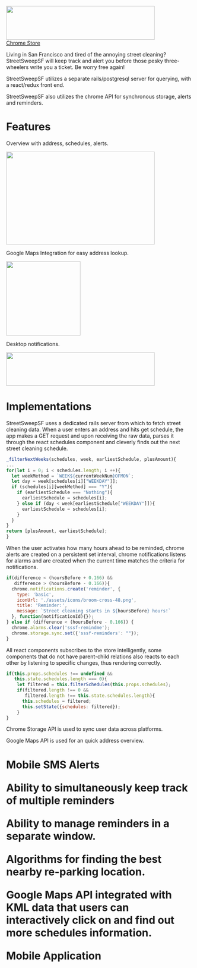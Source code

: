<img
src='http://res.cloudinary.com/cloudlicious/image/upload/v1476984208/sssfheader_keyvrh.png'
width='400'
height='91'/>
<br/>
<a href='https://chrome.google.com/webstore/detail/streetsweepsf/amepcflliholagifophjfhcffnfifbeh'>Chrome Store</a>
<p>Living in San Francisco and tired of the annoying street cleaning? StreetSweepSF will keep track and alert you before those pesky three-wheelers write you a ticket. Be worry free again!</p>
<p>StreetSweepSF utilizes a separate rails/postgresql server for querying, with a react/redux front end.</p>
<p>StreetSweepSF also utilizes the chrome API for synchronous storage, alerts and reminders.</p>

<h1>Features</h1>
<p>Overview with address, schedules, alerts.</p>
<img src='http://res.cloudinary.com/cloudlicious/image/upload/v1476986356/sssf1_yemfva.png'
     width='400'
     height='250'/>
<p>Google Maps Integration for easy address lookup.</p>
<img src='http://res.cloudinary.com/cloudlicious/image/upload/v1476986965/sssf2-cropped_vdxvhy.png'
     width='200'
     height='200'/>
<p>Desktop notifications.</p>
<img src='http://res.cloudinary.com/cloudlicious/image/upload/v1476986584/sssf3-cropped_vguzt2.png'
     width='400'
     height='90'/>

<h1>Implementations</h1>
<p>StreetSweepSF uses a dedicated rails server from which to fetch street cleaning data. When a user enters an address and hits get schedule, the app makes a GET request and upon receiving the raw data, parses it through the react schedules component and cleverly finds out the next street cleaning schedule.</p>

```javascript
_filterNextWeeks(schedules, week, earliestSchedule, plusAmount){
...
for(let i = 0; i < schedules.length; i ++){
  let weekMethod = `WEEK${currentWeekNum}OFMON`;
  let day = week[schedules[i]["WEEKDAY"]];
  if (schedules[i][weekMethod] === "Y"){
    if (earliestSchedule === "Nothing"){
      earliestSchedule = schedules[i];
    } else if (day < week[earliestSchedule["WEEKDAY"]]){
      earliestSchedule = schedules[i];
    }
  }
}
return [plusAmount, earliestSchedule];
}
```

<p>When the user activates how many hours ahead to be reminded, chrome alerts are created on a persistent set interval, chrome notifications listens for alarms and are created when the current time matches the criteria for notifications.</p>

```javascript
if(difference < (hoursBefore + 0.166) &&
   difference > (hoursBefore - 0.166)){
  chrome.notifications.create('reminder', {
    type: 'basic',
    iconUrl: './assets/icons/broom-cross-48.png',
    title: 'Reminder:',
    message: `Street cleaning starts in ${hoursBefore} hours!`
  }, function(notificationId){});
} else if (difference < (hoursBefore - 0.166)) {
  chrome.alarms.clear('sssf-remindme');
  chrome.storage.sync.set({'sssf-reminders': ""});
}
```

<p>All react components subscribes to the store intelligently, some components that do not have parent-child relations also reacts to each other by listening to specific changes, thus rendering correctly.</p>

```javascript
if(this.props.schedules !== undefined &&
   this.state.schedules.length === 0){
    let filtered = this.filterSchedules(this.props.schedules);
    if(filtered.length !== 0 &&
       filtered.length !== this.state.schedules.length){
      this.schedules = filtered;
      this.setState({schedules: filtered});
    }
}
```

<p>Chrome Storage API is used to sync user data across platforms.</p>
<p>Google Maps API is used for an quick address overview.</p>

<h1><Future Improvements</h1>
<p>Mobile SMS Alerts</p>
<p>Ability to simultaneously keep track of multiple reminders</p>
<p>Ability to manage reminders in a separate window.</p>
<p>Algorithms for finding the best nearby re-parking location.</p>
<p>Google Maps API integrated with KML data that users can interactively click on and find out more schedules information.</p>
<p>Mobile Application</p>
